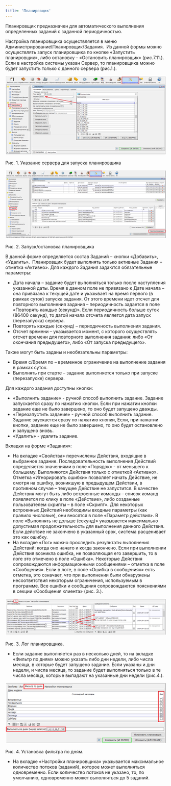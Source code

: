 ```yaml
---
title: 'Планировщик'
---
```


Планировщик предназначен для автоматического выполнения определенных заданий с заданной периодичностью.

Настройка планировщика осуществляется в меню Администрирование\\Планировщик\\Задания.  Из данной формы можно осуществлять запуск планировщика по кнопке «Запустить планировщик», либо остановку – «Остановить планировщик» (рис.7.11.). Если в настройка системы указан Сервер, то планировщика можно будет запустить только с данного сервера (рис.1.).

![](attachments/60555472/65241101.png)

Рис. 1. Указание сервера для запуска планировщика

![](attachments/60555472/65241102.png)

Рис. 2. Запуск/остановка планировщика

В данной форме определяется состав Заданий – кнопки «Добавить», «Удалить».  Планировщик будет выполнять только активные Задания – отметка «Активно». Для каждого Задания задаются обязательные параметры:

-   Дата начала – задание будет выполняться только после наступления указанной даты. Время в данном поле не привязано к Дате начала – она привязана к текущей дате и указывает на время первого (в рамках суток) запуска задания. От этого времени идет отсчет для повторного выполнения задания – периодичность задается в поле «Повторять каждые (секунд)». Если периодичность больше суток (86400 секунд), то датой начала отсчета является дата запуск (перезапуска) сервера.
-   Повторять каждые (секунд) – периодичность выполнения задания.
-   Отсчет времени – указывается момент, с которого осуществлять отсчет времени для повторного выполнения задания: либо «От окончания предыдущего», либо «От запуска предыдущего».

Также могут быть заданы и необязательны параметры:

-   Время с/Время по – временное ограничение на выполнение задания в рамках суток.
-   Выполнять при старте – задание выполняется только при запуске (перезапуске) сервера.

Для каждого задания доступны кнопки:

-   «Выполнить задание» - ручной способ выполнить задание. Задание запускается сразу по нажатию кнопки. Если при нажатии кнопки задание еще не было завершено, то оно будет запущено дважды.
-   «Перезапустить задание» - ручной способ выполнить задание. Задание заускается сразу по нажатию кнопки, Если, при нажатии кнопки, задание еще не было завершено, то оно будет остановлено и запущено вновь.
-   «Удалить» - удалить задание.

Вкладки на форме «Задания»:

-   На вкладке «Свойства» перечислены Действия, входящие в выбранное задание. Последовательность выполнения Действий определяется значениями в поле «Порядок» - от меньшего к большему. Выполняются Действия только с отметкой «Активно». Отметка «Игнорировать ошибки» позволяет начать Действие, не смотря на ошибку, возникшую в предыдущем Действии, в противном случае – текущее Действие не запустится. В качестве Действия могут быть либо встроенные команды – список команд появляется по клику в поле «Действие», либо созданные пользователем скрипты – в поле «Скрипт». Для некоторых встроенных Действий необходимы входные параметры (как правило числовые), они вносятся в поле «Параметр действия». В поле «Выполнять не дольше (секунд)» указывается максимально допустимая продолжительность для выполнения данного Действия. Если действие не закончено в указанный срок, система расценивает это как ошибку.
-   На вкладке «Лог» можно проследить результаты выполнения Действий: когда оно начато и когда закончено. Если при выполнении Действия возникла ошибка, не позволяющая его завершить, то в логе это отмечено в поле «Ошибка». Некоторые Действия сопровождаются информационными сообщениями – отметка в поле «Сообщения». Если в логе, в поле «Ошибка в сообщениях» есть отметка, это означает, что при выполнении были обнаружены несоответствия некоторым ограничения, используемым в программе. Все ошибки и сообщения сопровождаются пояснениями в секции «Сообщения клиента» (рис. 3.).

![](attachments/60555472/65241103.png)

Рис. 3. Лог планировщика.

-   Если задание выполняется раз в несколько дней, то на вкладке «Фильтр по дням» можно указать либо дни недели, либо числа месяца, в которые будет запущено задание. Если указаны и дни недели, и числа месяца, то задание будет выполняться только в те числа месяца, которые выпадают на указанные дни недели (рис.4.).

![](attachments/60555472/65241105.png)

Рис. 4. Установка фильтра по дням.

-   На вкладке «Настройки планировщика» указывается максимальное количество потоков (заданий), которое может выполняться одновременно. Если количество потоков не указано, то, по умолчанию, одновременно может выполняться до 5 заданий.
